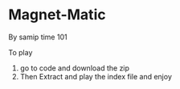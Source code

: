 # Magnet-Matic
By samip time 101

To play
1. go to code and download the zip
2. Then Extract and play the index file and enjoy
